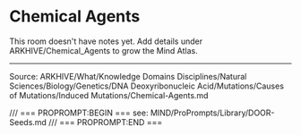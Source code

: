 # Chemical Agents

This room doesn't have notes yet. Add details under ARKHIVE/Chemical_Agents to grow the Mind Atlas.

---
Source: ARKHIVE/What/Knowledge Domains Disciplines/Natural Sciences/Biology/Genetics/DNA Deoxyribonucleic Acid/Mutations/Causes of Mutations/Induced Mutations/Chemical-Agents.md

/// === PROPROMPT:BEGIN ===
see: MIND/ProPrompts/Library/DOOR-Seeds.md
/// === PROPROMPT:END ===
